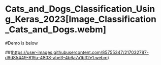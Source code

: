 # Cats_and_Dogs_Classification_Using_Keras_2023[Image_Classification_Cats_and_Dogs.webm]


#Demo is below

##(https://user-images.githubusercontent.com/85755347/217032787-d9d85449-819a-4808-abe3-4b6a7a1b32e1.webm)
